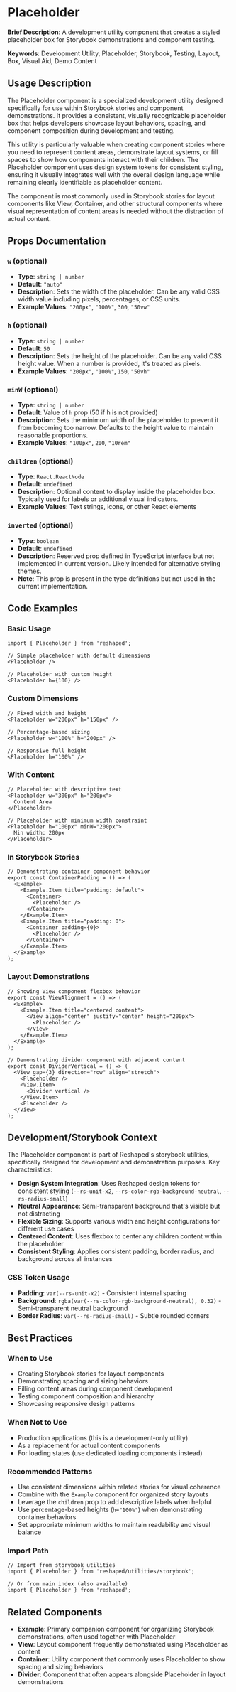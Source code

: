 # Placeholder

**Brief Description**: A development utility component that creates a styled placeholder box for Storybook demonstrations and component testing.

**Keywords**: Development Utility, Placeholder, Storybook, Testing, Layout, Box, Visual Aid, Demo Content

## Usage Description

The Placeholder component is a specialized development utility designed specifically for use within Storybook stories and component demonstrations. It provides a consistent, visually recognizable placeholder box that helps developers showcase layout behaviors, spacing, and component composition during development and testing.

This utility is particularly valuable when creating component stories where you need to represent content areas, demonstrate layout systems, or fill spaces to show how components interact with their children. The Placeholder component uses design system tokens for consistent styling, ensuring it visually integrates well with the overall design language while remaining clearly identifiable as placeholder content.

The component is most commonly used in Storybook stories for layout components like View, Container, and other structural components where visual representation of content areas is needed without the distraction of actual content.

## Props Documentation

### `w` (optional)
- **Type**: `string | number`
- **Default**: `"auto"`
- **Description**: Sets the width of the placeholder. Can be any valid CSS width value including pixels, percentages, or CSS units.
- **Example Values**: `"200px"`, `"100%"`, `300`, `"50vw"`

### `h` (optional)  
- **Type**: `string | number`
- **Default**: `50`
- **Description**: Sets the height of the placeholder. Can be any valid CSS height value. When a number is provided, it's treated as pixels.
- **Example Values**: `"200px"`, `"100%"`, `150`, `"50vh"`

### `minW` (optional)
- **Type**: `string | number` 
- **Default**: Value of `h` prop (50 if h is not provided)
- **Description**: Sets the minimum width of the placeholder to prevent it from becoming too narrow. Defaults to the height value to maintain reasonable proportions.
- **Example Values**: `"100px"`, `200`, `"10rem"`

### `children` (optional)
- **Type**: `React.ReactNode`
- **Default**: `undefined`
- **Description**: Optional content to display inside the placeholder box. Typically used for labels or additional visual indicators.
- **Example Values**: Text strings, icons, or other React elements

### `inverted` (optional)
- **Type**: `boolean`
- **Default**: `undefined`
- **Description**: Reserved prop defined in TypeScript interface but not implemented in current version. Likely intended for alternative styling themes.
- **Note**: This prop is present in the type definitions but not used in the current implementation.

## Code Examples

### Basic Usage
```tsx
import { Placeholder } from 'reshaped';

// Simple placeholder with default dimensions
<Placeholder />

// Placeholder with custom height
<Placeholder h={100} />
```

### Custom Dimensions
```tsx
// Fixed width and height
<Placeholder w="200px" h="150px" />

// Percentage-based sizing
<Placeholder w="100%" h="200px" />

// Responsive full height
<Placeholder h="100%" />
```

### With Content
```tsx
// Placeholder with descriptive text
<Placeholder w="300px" h="200px">
  Content Area
</Placeholder>

// Placeholder with minimum width constraint
<Placeholder h="100px" minW="200px">
  Min width: 200px
</Placeholder>
```

### In Storybook Stories
```tsx
// Demonstrating container component behavior
export const ContainerPadding = () => (
  <Example>
    <Example.Item title="padding: default">
      <Container>
        <Placeholder />
      </Container>
    </Example.Item>
    <Example.Item title="padding: 0">
      <Container padding={0}>
        <Placeholder />
      </Container>
    </Example.Item>
  </Example>
);
```

### Layout Demonstrations
```tsx
// Showing View component flexbox behavior
export const ViewAlignment = () => (
  <Example>
    <Example.Item title="centered content">
      <View align="center" justify="center" height="200px">
        <Placeholder />
      </View>
    </Example.Item>
  </Example>
);

// Demonstrating divider component with adjacent content
export const DividerVertical = () => (
  <View gap={3} direction="row" align="stretch">
    <Placeholder />
    <View.Item>
      <Divider vertical />
    </View.Item>
    <Placeholder />
  </View>
);
```

## Development/Storybook Context

The Placeholder component is part of Reshaped's storybook utilities, specifically designed for development and demonstration purposes. Key characteristics:

- **Design System Integration**: Uses Reshaped design tokens for consistent styling (`--rs-unit-x2`, `--rs-color-rgb-background-neutral`, `--rs-radius-small`)
- **Neutral Appearance**: Semi-transparent background that's visible but not distracting
- **Flexible Sizing**: Supports various width and height configurations for different use cases
- **Centered Content**: Uses flexbox to center any children content within the placeholder
- **Consistent Styling**: Applies consistent padding, border radius, and background across all instances

### CSS Token Usage
- **Padding**: `var(--rs-unit-x2)` - Consistent internal spacing
- **Background**: `rgba(var(--rs-color-rgb-background-neutral), 0.32)` - Semi-transparent neutral background
- **Border Radius**: `var(--rs-radius-small)` - Subtle rounded corners

## Best Practices

### When to Use
- Creating Storybook stories for layout components
- Demonstrating spacing and sizing behaviors
- Filling content areas during component development
- Testing component composition and hierarchy
- Showcasing responsive design patterns

### When Not to Use
- Production applications (this is a development-only utility)
- As a replacement for actual content components
- For loading states (use dedicated loading components instead)

### Recommended Patterns
- Use consistent dimensions within related stories for visual coherence
- Combine with the `Example` component for organized story layouts
- Leverage the `children` prop to add descriptive labels when helpful
- Use percentage-based heights (`h="100%"`) when demonstrating container behaviors
- Set appropriate minimum widths to maintain readability and visual balance

### Import Path
```tsx
// Import from storybook utilities
import { Placeholder } from 'reshaped/utilities/storybook';

// Or from main index (also available)
import { Placeholder } from 'reshaped';
```

## Related Components

- **Example**: Primary companion component for organizing Storybook demonstrations, often used together with Placeholder
- **View**: Layout component frequently demonstrated using Placeholder as content
- **Container**: Utility component that commonly uses Placeholder to show spacing and sizing behaviors
- **Divider**: Component that often appears alongside Placeholder in layout demonstrations